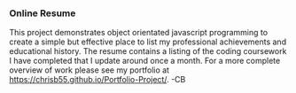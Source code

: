 ### Online Resume

This project demonstrates object orientated javascript programming to create a simple but effective place to list my professional achievements and educational history. The resume contains a listing of the coding coursework I have completed that I update around once a month. For a more complete overview of work please see my portfolio at https://chrisb55.github.io/Portfolio-Project/. -CB
